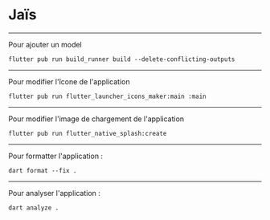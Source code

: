 # Jaïs

---
Pour ajouter un model

```
flutter pub run build_runner build --delete-conflicting-outputs
```

---
Pour modifier l'îcone de l'application

```
flutter pub run flutter_launcher_icons_maker:main :main
```

---
Pour modifier l'image de chargement de l'application

```
flutter pub run flutter_native_splash:create
```

---
Pour formatter l'application :

```
dart format --fix .
```

---
Pour analyser l'application :

```
dart analyze .
```
